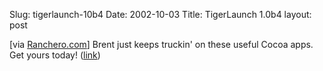 Slug: tigerlaunch-10b4
Date: 2002-10-03
Title: TigerLaunch 1.0b4
layout: post

[via <a href="http://ranchero.com/">Ranchero.com</a>] Brent just keeps truckin&#39; on these useful Cocoa apps. Get yours today! (<a href="http://ranchero.com/software/tigerlaunch/">link</a>)
